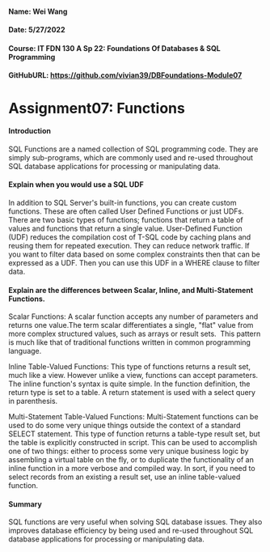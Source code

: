#### Name: Wei Wang
#### Date: 5/27/2022
#### Course: IT FDN 130 A Sp 22: Foundations Of Databases & SQL Programming
#### GitHubURL: https://github.com/vivian39/DBFoundations-Module07

# Assignment07: Functions

#### Introduction
SQL Functions are a named collection of SQL programming code. They are simply sub-programs, which are commonly used and re-used throughout SQL database applications for processing or manipulating data.

#### Explain when you would use a SQL UDF
In addition to SQL Server's built-in functions, you can create custom functions. These are often called User Defined Functions or just UDFs. There are two basic types of functions; functions that return a table of values and functions that return a single value.
User-Defined Function (UDF) reduces the compilation cost of T-SQL code by caching plans and reusing them for repeated execution. They can reduce network traffic. If you want to filter data based on some complex constraints then that can be expressed as a UDF. Then you can use this UDF in a WHERE clause to filter data.

#### Explain are the differences between Scalar, Inline, and Multi-Statement Functions.
Scalar Functions: A scalar function accepts any number of parameters and returns one value.The term scalar differentiates a single, "flat" value from more complex structured values, such as arrays or result sets.  This pattern is much like that of traditional functions written in common programming language.

Inline Table-Valued Functions: This type of functions returns a result set, much like a view. However unlike a view, functions can accept parameters. The inline function's syntax is quite simple. In the function definition, the return type is set to a table. A return statement is used with a select query in parenthesis.

Multi-Statement Table-Valued Functions: Multi-Statement functions can be used to do some very unique things outside the context of a standard SELECT statement. This type of function returns a table-type result set, but the table is explicitly constructed in script. This can be used to accomplish one of two things: either to process some very unique business logic by assembling a virtual table on the fly, or to duplicate the functionality of an inline function in a more verbose and compiled way. In sort, if you need to select records from an existing a result set, use an inline table-valued function.

#### Summary
SQL functions are very useful when solving SQL database issues. They also improves database efficiency by being used and re-used throughout SQL database applications for processing or manipulating data.
